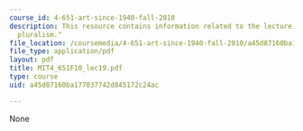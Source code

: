 ```yaml
---
course_id: 4-651-art-since-1940-fall-2010
description: This resource contains information related to the lecture "seventies
  pluralism."
file_location: /coursemedia/4-651-art-since-1940-fall-2010/a45d87160ba177037742d845172c24ac_MIT4_651F10_lec19.pdf
file_type: application/pdf
layout: pdf
title: MIT4_651F10_lec19.pdf
type: course
uid: a45d87160ba177037742d845172c24ac

---
```

None